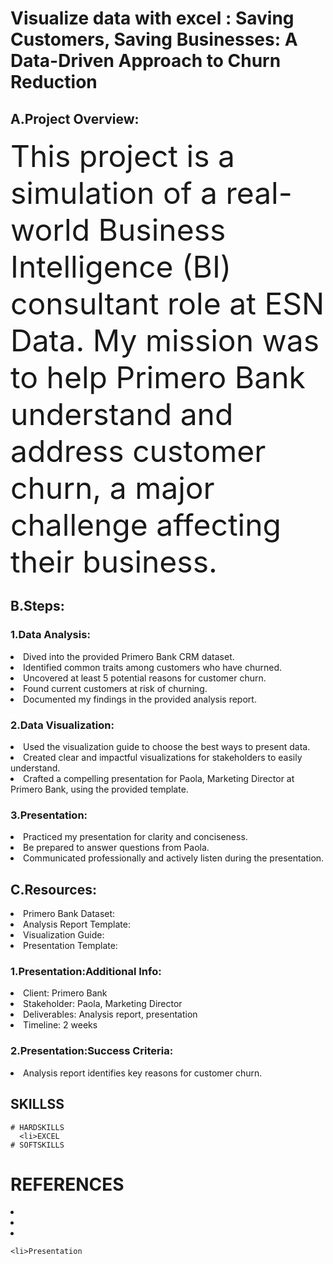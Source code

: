 # Visualize data with excel : Saving Customers, Saving Businesses: A Data-Driven Approach to Churn Reduction


  ## A.Project Overview:

 <FONT size="26pt">  This project is a simulation of a real-world Business Intelligence (BI) consultant role at ESN Data. My mission was to help Primero Bank understand and address customer churn, a major challenge affecting their business.</FONT> 

  ## B.Steps:

### 1.Data Analysis:

<li>Dived into the provided Primero Bank CRM dataset.
<li>Identified common traits among customers who have churned.
<li>Uncovered at least 5 potential reasons for customer churn.
<li>Found current customers at risk of churning.
<li>Documented my  findings in the provided analysis report.


### 2.Data Visualization:

<li>Used the visualization guide to choose the best ways to present  data.
<li>Created clear and impactful visualizations for stakeholders to easily understand.
<li>Crafted a compelling presentation for Paola, Marketing Director at Primero Bank, using the provided template.


### 3.Presentation:

<li>Practiced my  presentation for clarity and conciseness.
<li>Be prepared to answer questions from Paola.
<li>Communicated professionally and actively listen during the presentation.



  ## C.Resources:

<li>Primero Bank Dataset:
<li>Analysis Report Template: 
<li>Visualization Guide: 
<li>Presentation Template: 

### 1.Presentation:Additional Info:

<li>Client: Primero Bank
<li>Stakeholder: Paola, Marketing Director
<li>Deliverables: Analysis report, presentation
<li>Timeline: 2 weeks


### 2.Presentation:Success Criteria:

<li>Analysis report identifies key reasons for customer churn.


  ## SKILLSS

    # HARDSKILLS
      <li>EXCEL
    # SOFTSKILLS


# REFERENCES
<li>
<li>
<li>

    <li>Presentation 
    
